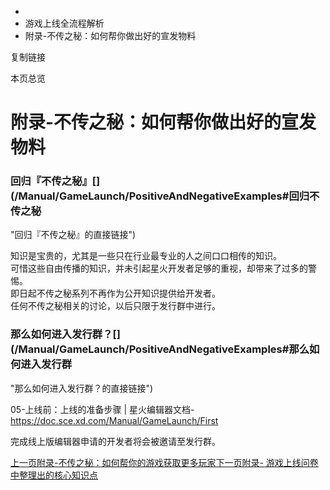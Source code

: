   * [](/)
  * 游戏上线全流程解析
  * 附录-不传之秘：如何帮你做出好的宣发物料

复制链接

本页总览

# 附录-不传之秘：如何帮你做出好的宣发物料

### 回归『不传之秘』[​](/Manual/GameLaunch/PositiveAndNegativeExamples#回归不传之秘
"回归『不传之秘』的直接链接")

知识是宝贵的，尤其是一些只在行业最专业的人之间口口相传的知识。  
可惜这些自由传播的知识，并未引起星火开发者足够的重视，却带来了过多的警惕。  
即日起不传之秘系列不再作为公开知识提供给开发者。  
任何不传之秘相关的讨论，以后只限于发行群中进行。

### 那么如何进入发行群？[​](/Manual/GameLaunch/PositiveAndNegativeExamples#那么如何进入发行群
"那么如何进入发行群？的直接链接")

05-上线前：上线的准备步骤 | 星火编辑器文档-<https://doc.sce.xd.com/Manual/GameLaunch/First>

完成线上版编辑器申请的开发者将会被邀请至发行群。

[上一页附录-不传之秘：如何帮你的游戏获取更多玩家](/Manual/GameLaunch/AcquiringPlayers)[下一页附录-
游戏上线问卷中整理出的核心知识点](/Manual/GameLaunch/CheckList)


